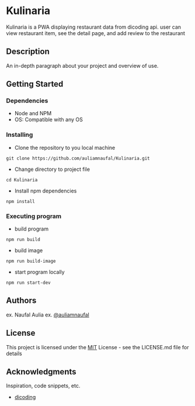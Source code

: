 # Kulinaria

Kulinaria is a PWA displaying restaurant data from dicoding api. user can view restaurant item, see the detail page, and add review to the restaurant

## Description

An in-depth paragraph about your project and overview of use.

## Getting Started

### Dependencies

* Node and NPM
* OS: Compatible with any OS

### Installing

* Clone the repository to you local machine
```
git clone https://github.com/auliamnaufal/Kulinaria.git
```
* Change directory to project file
```
cd Kulinaria
```
* Install npm dependencies
```
npm install
```

### Executing program

* build program
```
npm run build
```
* build image
```
npm run build-image
```
* start program locally
```
npm run start-dev
```

## Authors

ex. Naufal Aulia 
ex. [@auliamnaufal](https://twitter.com/auliamnaufal)

## License

This project is licensed under the [MIT](https://opensource.org/licenses/MIT) License - see the LICENSE.md file for details

## Acknowledgments

Inspiration, code snippets, etc.
* [dicoding](https://www.dicoding.com/)

